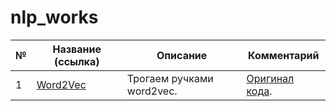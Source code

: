 # nlp_works

|№|Название (ссылка)|Описание|Комментарий|
|-|-|-|-|
|1|[Word2Vec]()|Трогаем ручками word2vec.|[Оригинал кода](https://github.com/sic-rus-ai/stepik-dl-nlp/blob/master/task2_word_embeddings.ipynb).|
